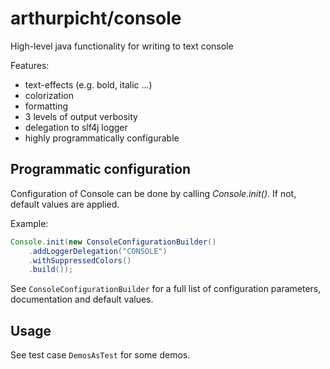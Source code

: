 # arthurpicht/console

High-level java functionality for writing to text console

Features:

* text-effects (e.g. bold, italic ...)
* colorization
* formatting
* 3 levels of output verbosity
* delegation to slf4j logger
* highly programmatically configurable 

## Programmatic configuration

Configuration of Console can be done by calling *Console.init()*.
If not, default values are applied.

Example:

```java
Console.init(new ConsoleConfigurationBuilder()
    .addLoggerDelegation("CONSOLE") 
    .withSuppressedColors()        
    .build());
```
See `ConsoleConfigurationBuilder` for a full list of configuration parameters, documentation and default values.

## Usage

See test case `DemosAsTest` for some demos.

